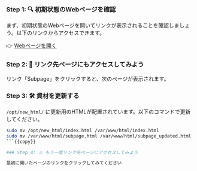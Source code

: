 ### Step 1: 🔍 初期状態のWebページを確認

まず、初期状態のWebページを開いてリンクが表示されることを確認しましょう。以下のリンクからアクセスできます。

👉 [Webページを開く]({{TRAFFIC_HOST1_80}})

### Step 2: 🔁 リンク先ページにもアクセスしてみよう

リンク「Subpage」をクリックすると、次のページが表示されます。

### Step 3: 🛠 資材を更新する

`/opt/new_html/` に更新用のHTMLが配置されています。以下のコマンドで更新してください。

```bash
sudo mv /opt/new_html/index.html /var/www/html/index.html
sudo mv /var/www/html/subpage.html /var/www/html/subpage_updated.html
```{{copy}}

### Step 4: ⚠ もう一度リンク先ページにアクセスしてみよう

最初に開いたページのリンクをクリックしてみてください